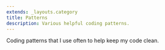 ```yaml
---
extends: _layouts.category
title: Patterns
description: Various helpful coding patterns.
---
```


Coding patterns that I use often to help keep my code clean.
